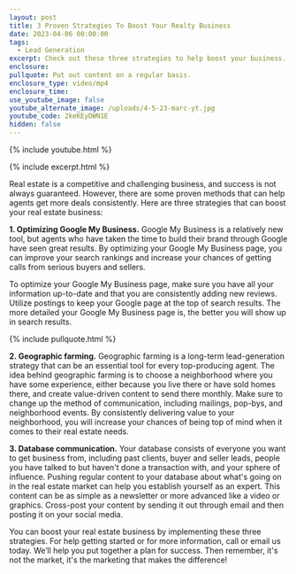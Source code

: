 ```yaml
---
layout: post
title: 3 Proven Strategies To Boost Your Realty Business
date: 2023-04-06 00:00:00
tags:
  - Lead Generation
excerpt: Check out these three strategies to help boost your business.
enclosure:
pullquote: Put out content on a regular basis.
enclosure_type: video/mp4
enclosure_time:
use_youtube_image: false
youtube_alternate_image: /uploads/4-5-23-marc-yt.jpg
youtube_code: 2keKEyDWN1E
hidden: false
---
```

{% include youtube.html %}

{% include excerpt.html %}

Real estate is a competitive and challenging business, and success is not always guaranteed. However, there are some proven methods that can help agents get more deals consistently. Here are three strategies that can boost your real estate business:&nbsp;

**1\. Optimizing Google My Business.** Google My Business is a relatively new tool, but agents who have taken the time to build their brand through Google have seen great results. By optimizing your Google My Business page, you can improve your search rankings and increase your chances of getting calls from serious buyers and sellers.

To optimize your Google My Business page, make sure you have all your information up-to-date and that you are consistently adding new reviews. Utilize postings to keep your Google page at the top of search results. The more detailed your Google My Business page is, the better you will show up in search results.

{% include pullquote.html %}

**2\. Geographic farming.** Geographic farming is a long-term lead-generation strategy that can be an essential tool for every top-producing agent. The idea behind geographic farming is to choose a neighborhood where you have some experience, either because you live there or have sold homes there, and create value-driven content to send there monthly. Make sure to change up the method of communication, including mailings, pop-bys, and neighborhood events. By consistently delivering value to your neighborhood, you will increase your chances of being top of mind when it comes to their real estate needs.

**3\. Database communication.** Your database consists of everyone you want to get business from, including past clients, buyer and seller leads, people you have talked to but haven't done a transaction with, and your sphere of influence. Pushing regular content to your database about what's going on in the real estate market can help you establish yourself as an expert. This content can be as simple as a newsletter or more advanced like a video or graphics. Cross-post your content by sending it out through email and then posting it on your social media.

You can boost your real estate business by implementing these three strategies. For help getting started or for more information, call or email us today. We’ll help you put together a plan for success. Then remember, it's not the market, it's the marketing that makes the difference!
